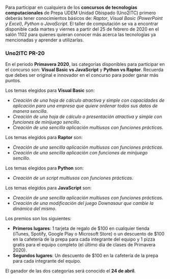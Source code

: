 Para participar en cualquiera de los **concursos de tecnologías computacionales** de Prepa UDEM Unidad Obispado (Uno2ITC) primero deberás tener conocimientos básicos de: _Raptor_, _Visual Basic (PowerPoint y Excel)_, _Python_ o _JavaScript_. El taller de computación se va a encontrar disponible cada martes y viernes a partir del 25 de febrero de 2020 en el salón 1102 para quienes quieran conocer más acerca las tecnologías ya mencionadas y aprender a utilizarlas.

### Uno2ITC PR-20
En el periodo **Primavera 2020**, las categorías disponibles para participar en el concurso son: **Visual Basic vs JavaScript** y **Python vs Raptor**. Recuerda que debes ser original e innovador en el concurso para poder ganar más puntos.

Los temas elegidos para **Visual Basic** son: 
- _Creación de una hoja de cálculo atractiva y simple con capacidades de aplicación para una empresa que quiere ordenar todos sus datos de manera sencilla_.
- _Creación de una hoja de cálculo o presentación atractiva y simple con funciones de minijuego sencillo_.
- _Creación de una sencilla aplicación multiusos con funciones prácticas_.

Los temas elegidos para **Raptor** son:
- _Creación de una sencilla aplicación multiusos con funciones prácticas_.
- _Creación de una sencilla aplicación con funciones de minijuego sencillo_.

Los temas elegidos para **Python** son:
- _Creación de un script multiusos con funciones prácticas_.

Los temas elegidos para **JavaScript** son:
- _Creación de una sencilla aplicación multiusos con funciones prácticas_.
- _Creación de una modificación del juego Downasaur que cambie la dinámica del mismo_.

Los premios son los siguientes:
- **Primeros lugares**: 1 tarjeta de regalo de $100 en cualquier tienda (iTunes, Spotify, Google Play o Microsoft Store) o un descuento de $100 en la cafetería de la prepa para cada integrante del equipo y 1 pizza gratis para el equipo completo (el último día de clases de Primavera 2020).
- **Segundos lugares**: Un descuento de $100 en la cafetería de la prepa para cada integrante del equipo.

El ganador de las dos categorías será conocido el **24 de abril**.
